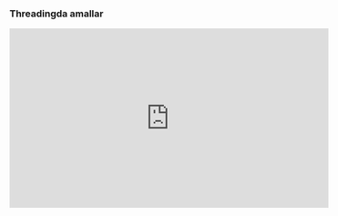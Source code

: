 ### Threadingda amallar


<iframe width="560" height="315" src="https://www.youtube.com/embed/IEEhzQoKtQU" title="YouTube video player" frameborder="0" allow="accelerometer; autoplay; clipboard-write; encrypted-media; gyroscope; picture-in-picture" allowfullscreen></iframe>
